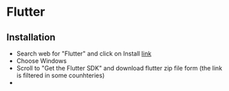 # Flutter
## Installation
- Search web for "Flutter" and click on Install [link](https://docs.flutter.dev/get-started/install)
- Choose Windows
- Scroll to "Get the Flutter SDK" and download flutter zip file form (the link is filtered in some counhteries)
- 
